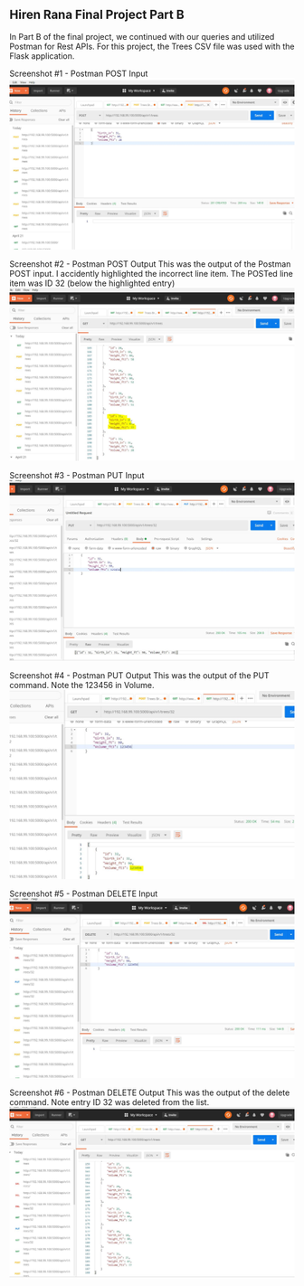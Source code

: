 ## Hiren Rana Final Project Part B
In Part B of the final project, we continued with our queries and utilized Postman for Rest APIs. For this project, the Trees CSV file was used with the Flask application.

Screenshot #1 - Postman POST Input
![Postman POST input](screenshots/Postman_POST.JPG)

Screenshot #2 - Postman POST Output
This was the output of the Postman POST input. I accidently highlighted the incorrect line item. The POSTed line item was ID 32 (below the highlighted entry)
![Postman POST output](screenshots/Confirmation_POST.JPG)

Screenshot #3 - Postman PUT Input
![Postman PUT input](screenshots/Postman_PUT.JPG)

Screenshot #4 - Postman PUT Output
This was the output of the PUT command. Note the 123456 in Volume.
![Postman PUT Output](screenshots/Confirmation_PUT.JPG)

Screenshot #5 - Postman DELETE Input
![Postman DELETE Input](screenshots/Postman_DELETE.JPG)

Screenshot #6 - Postman DELETE Output
This was the output of the delete command. Note entry ID 32 was deleted from the list.
![Postman DELETE Output](screenshots/Confirmation_DELETE.JPG)